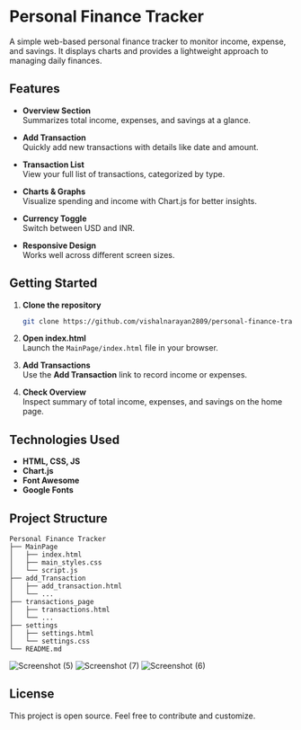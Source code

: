 # Personal Finance Tracker

A simple web-based personal finance tracker to monitor income, expense, and savings. It displays charts and provides a lightweight approach to managing daily finances.

## Features

- **Overview Section**  
  Summarizes total income, expenses, and savings at a glance.

- **Add Transaction**  
  Quickly add new transactions with details like date and amount.

- **Transaction List**  
  View your full list of transactions, categorized by type.

- **Charts & Graphs**  
  Visualize spending and income with Chart.js for better insights.

- **Currency Toggle**  
  Switch between USD and INR.

- **Responsive Design**  
  Works well across different screen sizes.

## Getting Started

1. **Clone the repository**  
   ```bash
   git clone https://github.com/vishalnarayan2809/personal-finance-tracker.git
   ```

2. **Open index.html**  
   Launch the `MainPage/index.html` file in your browser.

3. **Add Transactions**  
   Use the **Add Transaction** link to record income or expenses.

4. **Check Overview**  
   Inspect summary of total income, expenses, and savings on the home page.

## Technologies Used

- **HTML, CSS, JS**  
- **Chart.js**  
- **Font Awesome**  
- **Google Fonts**

## Project Structure

```plaintext
Personal Finance Tracker
├── MainPage
│   ├── index.html
│   ├── main_styles.css
│   └── script.js
├── add_Transaction
│   ├── add_transaction.html
│   └── ...
├── transactions_page
│   ├── transactions.html
│   └── ...
├── settings
│   ├── settings.html
│   └── settings.css
└── README.md
```


![Screenshot (5)](https://github.com/user-attachments/assets/e74878c0-c20c-480e-9d57-30035abe243c)
![Screenshot (7)](https://github.com/user-attachments/assets/8ccd9339-d23f-4e30-bb9f-0880c87cf361)
![Screenshot (6)](https://github.com/user-attachments/assets/485298ad-ce2c-4248-b9fb-ccbcf1d5eaa4)

## License

This project is open source. Feel free to contribute and customize.
